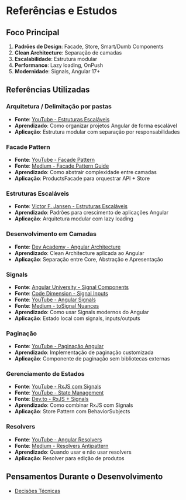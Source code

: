 # Referências e Estudos

## Foco Principal

1. **Padrões de Design**: Facade, Store, Smart/Dumb Components
2. **Clean Architecture**: Separação de camadas
3. **Escalabilidade**: Estrutura modular
4. **Performance**: Lazy loading, OnPush
5. **Modernidade**: Signals, Angular 17+

## Referências Utilizadas

### Arquitetura / Delimitação por pastas
- **Fonte**: [YouTube - Estruturas Escaláveis](https://www.youtube.com/watch?v=bm5i7dZPPxg)
- **Aprendizado**: Como organizar projetos Angular de forma escalável
- **Aplicação**: Estrutura modular com separação por responsabilidades

### Facade Pattern
- **Fonte**: [YouTube - Facade Pattern](https://www.youtube.com/watch?v=hRNBSNtZ-JU)
- **Fonte**: [Medium - Facade Pattern Guide](https://medium.com/@andreaspoyias/design-patterns-a-quick-guide-to-facade-pattern-16e3d2f1bfb6)
- **Aprendizado**: Como abstrair complexidade entre camadas
- **Aplicação**: ProductsFacade para orquestrar API + Store

### Estruturas Escaláveis
- **Fonte**: [Victor F. Jansen - Estruturas Escaláveis](https://victorfjansen.com/estruturas-escal%C3%A1veis-para-aplica%C3%A7%C3%B5es-angular-e-estrat%C3%A9gias-de-sincroniza%C3%A7%C3%A3o-4185f4049416)
- **Aprendizado**: Padrões para crescimento de aplicações Angular
- **Aplicação**: Arquitetura modular com lazy loading

### Desenvolvimento em Camadas
- **Fonte**: [Dev Academy - Angular Architecture](https://dev-academy.com/angular-architecture-best-practices/)
- **Aprendizado**: Clean Architecture aplicada ao Angular
- **Aplicação**: Separação entre Core, Abstração e Apresentação

### Signals
- **Fonte**: [Angular University - Signal Components](https://blog.angular-university.io/angular-signal-components/)
- **Fonte**: [Code Dimension - Signal Inputs](https://blog.codedimension.com.br/post/signal-inputs/)
- **Fonte**: [YouTube - Angular Signals](https://www.youtube.com/watch?v=Ugfm1YiQYX8)
- **Fonte**: [Medium - toSignal Nuances](https://medium.com/netanelbasal/navigating-the-nuances-of-tosignal-in-angular-what-to-know-e4d6a4b5dfaf)
- **Aprendizado**: Como usar Signals modernos do Angular
- **Aplicação**: Estado local com signals, inputs/outputs

### Paginação
- **Fonte**: [YouTube - Paginação Angular](https://www.youtube.com/watch?v=BBxi3muJ-Cc)
- **Aprendizado**: Implementação de paginação customizada
- **Aplicação**: Componente de paginação sem bibliotecas externas

### Gerenciamento de Estados
- **Fonte**: [YouTube - RxJS com Signals](https://www.youtube.com/watch?v=GKfTktLJQnY)
- **Fonte**: [YouTube - State Management](https://www.youtube.com/watch?v=f5sJHoyBOq0&t=14s)
- **Fonte**: [Dev.to - RxJS + Signals](https://dev.to/ikauedev/usando-rxjs-com-signals-no-angular-uma-abordagem-moderna-para-gerenciamento-de-estado-reativo-21o9)
- **Aprendizado**: Como combinar RxJS com Signals
- **Aplicação**: Store Pattern com BehaviorSubjects

### Resolvers
- **Fonte**: [YouTube - Angular Resolvers](https://www.youtube.com/watch?v=i4IQHKV2Y7c)
- **Fonte**: [Medium - Resolvers Antipattern](https://andrewrosario.medium.com/angular-resolver-%C3%A9-um-antipadr%C3%A3o-e02a876a885f)
- **Aprendizado**: Quando usar e não usar resolvers
- **Aplicação**: Resolver para edição de produtos

## Pensamentos Durante o Desenvolvimento
- [Decisões Técnicas](../development/decisions.md)
